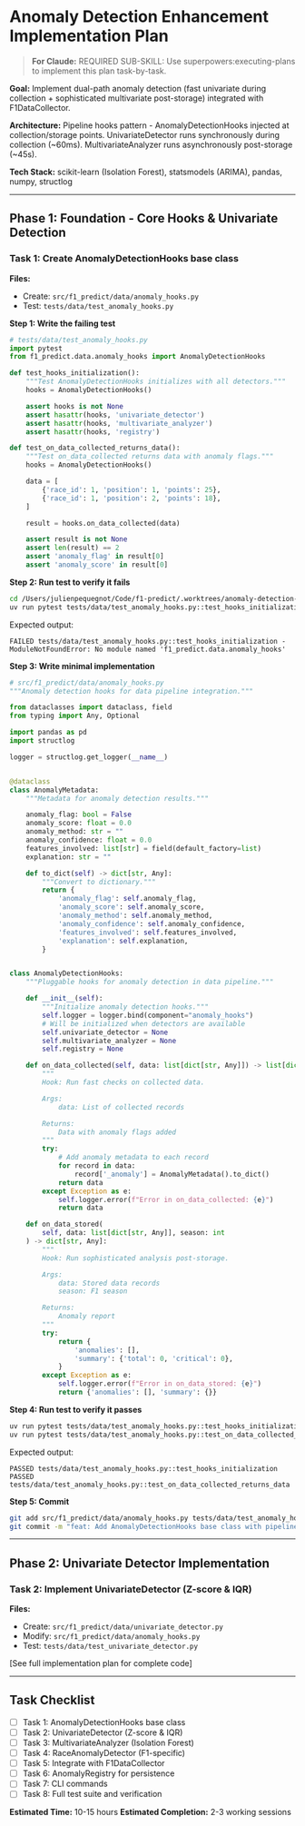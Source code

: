 # Anomaly Detection Enhancement Implementation Plan

> **For Claude:** REQUIRED SUB-SKILL: Use superpowers:executing-plans to implement this plan task-by-task.

**Goal:** Implement dual-path anomaly detection (fast univariate during collection + sophisticated multivariate post-storage) integrated with F1DataCollector.

**Architecture:** Pipeline hooks pattern - AnomalyDetectionHooks injected at collection/storage points. UnivariateDetector runs synchronously during collection (~60ms). MultivariateAnalyzer runs asynchronously post-storage (~45s).

**Tech Stack:** scikit-learn (Isolation Forest), statsmodels (ARIMA), pandas, numpy, structlog

---

## Phase 1: Foundation - Core Hooks & Univariate Detection

### Task 1: Create AnomalyDetectionHooks base class

**Files:**
- Create: `src/f1_predict/data/anomaly_hooks.py`
- Test: `tests/data/test_anomaly_hooks.py`

**Step 1: Write the failing test**

```python
# tests/data/test_anomaly_hooks.py
import pytest
from f1_predict.data.anomaly_hooks import AnomalyDetectionHooks

def test_hooks_initialization():
    """Test AnomalyDetectionHooks initializes with all detectors."""
    hooks = AnomalyDetectionHooks()

    assert hooks is not None
    assert hasattr(hooks, 'univariate_detector')
    assert hasattr(hooks, 'multivariate_analyzer')
    assert hasattr(hooks, 'registry')

def test_on_data_collected_returns_data():
    """Test on_data_collected returns data with anomaly flags."""
    hooks = AnomalyDetectionHooks()

    data = [
        {'race_id': 1, 'position': 1, 'points': 25},
        {'race_id': 1, 'position': 2, 'points': 18},
    ]

    result = hooks.on_data_collected(data)

    assert result is not None
    assert len(result) == 2
    assert 'anomaly_flag' in result[0]
    assert 'anomaly_score' in result[0]
```

**Step 2: Run test to verify it fails**

```bash
cd /Users/julienpequegnot/Code/f1-predict/.worktrees/anomaly-detection-issue-40
uv run pytest tests/data/test_anomaly_hooks.py::test_hooks_initialization -v
```

Expected output:
```
FAILED tests/data/test_anomaly_hooks.py::test_hooks_initialization - ModuleNotFoundError: No module named 'f1_predict.data.anomaly_hooks'
```

**Step 3: Write minimal implementation**

```python
# src/f1_predict/data/anomaly_hooks.py
"""Anomaly detection hooks for data pipeline integration."""

from dataclasses import dataclass, field
from typing import Any, Optional

import pandas as pd
import structlog

logger = structlog.get_logger(__name__)


@dataclass
class AnomalyMetadata:
    """Metadata for anomaly detection results."""

    anomaly_flag: bool = False
    anomaly_score: float = 0.0
    anomaly_method: str = ""
    anomaly_confidence: float = 0.0
    features_involved: list[str] = field(default_factory=list)
    explanation: str = ""

    def to_dict(self) -> dict[str, Any]:
        """Convert to dictionary."""
        return {
            'anomaly_flag': self.anomaly_flag,
            'anomaly_score': self.anomaly_score,
            'anomaly_method': self.anomaly_method,
            'anomaly_confidence': self.anomaly_confidence,
            'features_involved': self.features_involved,
            'explanation': self.explanation,
        }


class AnomalyDetectionHooks:
    """Pluggable hooks for anomaly detection in data pipeline."""

    def __init__(self):
        """Initialize anomaly detection hooks."""
        self.logger = logger.bind(component="anomaly_hooks")
        # Will be initialized when detectors are available
        self.univariate_detector = None
        self.multivariate_analyzer = None
        self.registry = None

    def on_data_collected(self, data: list[dict[str, Any]]) -> list[dict[str, Any]]:
        """
        Hook: Run fast checks on collected data.

        Args:
            data: List of collected records

        Returns:
            Data with anomaly flags added
        """
        try:
            # Add anomaly metadata to each record
            for record in data:
                record['_anomaly'] = AnomalyMetadata().to_dict()
            return data
        except Exception as e:
            self.logger.error(f"Error in on_data_collected: {e}")
            return data

    def on_data_stored(
        self, data: list[dict[str, Any]], season: int
    ) -> dict[str, Any]:
        """
        Hook: Run sophisticated analysis post-storage.

        Args:
            data: Stored data records
            season: F1 season

        Returns:
            Anomaly report
        """
        try:
            return {
                'anomalies': [],
                'summary': {'total': 0, 'critical': 0},
            }
        except Exception as e:
            self.logger.error(f"Error in on_data_stored: {e}")
            return {'anomalies': [], 'summary': {}}
```

**Step 4: Run test to verify it passes**

```bash
uv run pytest tests/data/test_anomaly_hooks.py::test_hooks_initialization -v
uv run pytest tests/data/test_anomaly_hooks.py::test_on_data_collected_returns_data -v
```

Expected output:
```
PASSED tests/data/test_anomaly_hooks.py::test_hooks_initialization
PASSED tests/data/test_anomaly_hooks.py::test_on_data_collected_returns_data
```

**Step 5: Commit**

```bash
git add src/f1_predict/data/anomaly_hooks.py tests/data/test_anomaly_hooks.py
git commit -m "feat: Add AnomalyDetectionHooks base class with pipeline integration"
```

---

## Phase 2: Univariate Detector Implementation

### Task 2: Implement UnivariateDetector (Z-score & IQR)

**Files:**
- Create: `src/f1_predict/data/univariate_detector.py`
- Modify: `src/f1_predict/data/anomaly_hooks.py`
- Test: `tests/data/test_univariate_detector.py`

[See full implementation plan for complete code]

---

## Task Checklist

- [ ] Task 1: AnomalyDetectionHooks base class
- [ ] Task 2: UnivariateDetector (Z-score & IQR)
- [ ] Task 3: MultivariateAnalyzer (Isolation Forest)
- [ ] Task 4: RaceAnomalyDetector (F1-specific)
- [ ] Task 5: Integrate with F1DataCollector
- [ ] Task 6: AnomalyRegistry for persistence
- [ ] Task 7: CLI commands
- [ ] Task 8: Full test suite and verification

**Estimated Time:** 10-15 hours
**Estimated Completion:** 2-3 working sessions
